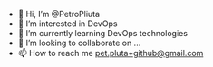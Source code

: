 - 👋 Hi, I’m @PetroPliuta
- 👀 I’m interested in DevOps
- 🌱 I’m currently learning DevOps technologies
- 💞️ I’m looking to collaborate on ...
- 📫 How to reach me pet.pluta+github@gmail.com

<!---
PetroPliuta/PetroPliuta is a ✨ special ✨ repository because its `README.md` (this file) appears on your GitHub profile.
You can click the Preview link to take a look at your changes.
--->
